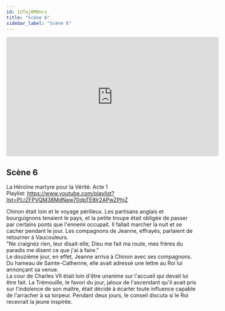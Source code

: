 ```yaml
---
id: iUTaj0M0ncs
title: "Scène 6"
sidebar_label: "Scène 6"
---
```


<div class="video-float-container">
  <iframe
    width="560"
    height="315"
    src="https://www.youtube.com/embed/iUTaj0M0ncs"
    title="YouTube video player"
    frameborder="0"
    allow="accelerometer; autoplay; clipboard-write; encrypted-media; gyroscope; picture-in-picture; web-share"
    referrerpolicy="strict-origin-when-cross-origin"
    allowfullscreen
  ></iframe>
</div>

## Scène 6

La Héroïne martyre pour la Vérité. Acte 1  
Playlist: https://www.youtube.com/playlist?list=PLrZFPVQM38MdNaw70dpTE8Ir2APwZPhjZ

Chinon était loin et le voyage périlleux. Les partisans anglais et bourguignons tenaient le pays, et la petite troupe était obligée de passer par certains ponts que l'ennemi occupait. Il fallait marcher la nuit et se cacher pendant le jour. Les compagnons de Jeanne, effrayés, parlaient de retourner à Vaucouleurs.  
"Ne craignez rien, leur disait-elle, Dieu me fait ma route, mes frères du paradis me disent ce que j'ai à faire."  
Le douzième jour, en effet, Jeanne arriva à Chinon avec ses compagnons. Du hameau de Sainte-Catherine, elle avait adressé une lettre au Roi lui annonçant sa venue.  
La cour de Charles VII était loin d'être unanime sur l'accueil qui devait lui être fait. La Trémouille, le favori du jour, jaloux de l'ascendant qu'il avait pris sur l'indolence de son maître, était décidé à écarter toute influence capable de l'arracher à sa torpeur. Pendant deux jours, le conseil discuta si le Roi recevrait la jeune inspirée.
